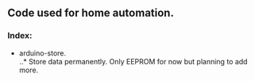 ## Code used for home automation.

### Index:
* arduino-store.  
..*  Store data permanently. Only EEPROM for now but planning to add more. 
